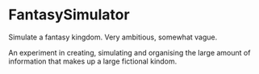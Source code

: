 # FantasySimulator
Simulate a fantasy kingdom. Very ambitious, somewhat vague. 

An experiment in creating, simulating and organising the large amount of information that makes up a large fictional kindom.
